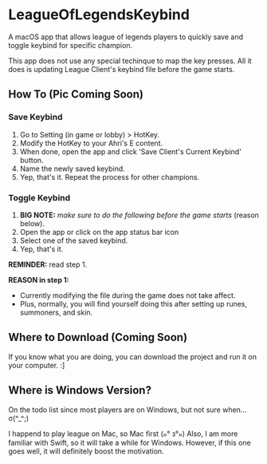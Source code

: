 # LeagueOfLegendsKeybind

A macOS app that allows league of legends players to quickly save and toggle keybind for specific champion.

This app does not use any special techinque to map the key presses. All it does is updating League Client's keybind file before the game starts.

## How To (Pic Coming Soon)

### Save Keybind

1. Go to Setting (in game or lobby) > HotKey.
2. Modify the HotKey to your Ahri's E content.
3. When done, open the app and click 'Save Client's Current Keybind' button.
4. Name the newly saved keybind.
5. Yep, that's it. Repeat the process for other champions.

### Toggle Keybind

1. **BIG NOTE:** *make sure to do the following before the game starts* (reason below).
2. Open the app or click on the app status bar icon
3. Select one of the saved keybind.
4. Yep, that's it. 

**REMINDER:** read step 1.

**REASON in step 1:** 

- Currently modifying the file during the game does not take affect.
- Plus, normally, you will find yourself doing this after setting up runes, summoners, and skin.

## Where to Download (Coming Soon)

If you know what you are doing, you can download the project and run it on your computer. :]

## Where is Windows Version?

On the todo list since most players are on Windows, but not sure when... σ(^_^;)

I happend to play league on Mac, so Mac first (๑° з°๑)
Also, I am more familiar with Swift, so it will take a while for Windows. However, if this one goes well, it will definitely boost the motivation.

